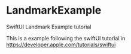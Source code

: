 # LandmarkExample
SwiftUI Landmark Example tutorial

This is a example following the swiftUI tutorial in https://developer.apple.com/tutorials/swiftui

